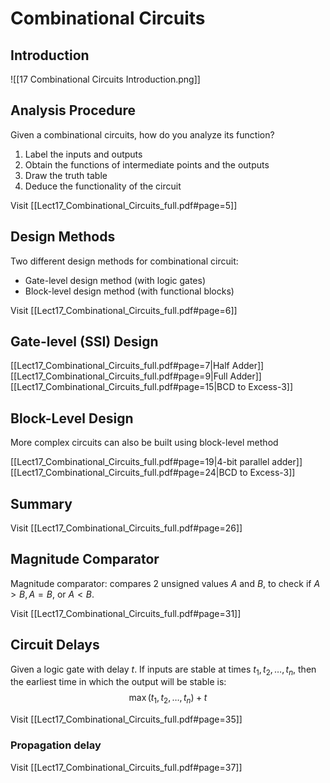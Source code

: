 # Combinational Circuits

## Introduction

![[17 Combinational Circuits Introduction.png]]

## Analysis Procedure

Given a combinational circuits, how do you analyze its function?

1. Label the inputs and outputs
2. Obtain the functions of intermediate points and the outputs
3. Draw the truth table
4. Deduce the functionality of the circuit

Visit [[Lect17_Combinational_Circuits_full.pdf#page=5]]

## Design Methods

Two different design methods for combinational circuit:

- Gate-level design method (with logic gates)
- Block-level design method (with functional blocks)

Visit [[Lect17_Combinational_Circuits_full.pdf#page=6]]

## Gate-level (SSI) Design

[[Lect17_Combinational_Circuits_full.pdf#page=7|Half Adder]]
[[Lect17_Combinational_Circuits_full.pdf#page=9|Full Adder]]
[[Lect17_Combinational_Circuits_full.pdf#page=15|BCD to Excess-3]]
## Block-Level Design

More complex circuits can also be built using block-level method

[[Lect17_Combinational_Circuits_full.pdf#page=19|4-bit parallel adder]]
[[Lect17_Combinational_Circuits_full.pdf#page=24|BCD to Excess-3]]

## Summary

Visit [[Lect17_Combinational_Circuits_full.pdf#page=26]]

## Magnitude Comparator

Magnitude comparator: compares 2 unsigned values $A$ and $B$, to check if $A>B, A=B$, or $A<B$.

Visit [[Lect17_Combinational_Circuits_full.pdf#page=31]]

## Circuit Delays

Given a logic gate with delay $t$. If inputs are stable at times $t_1, t_2, \ldots, t_n$, then the earliest time in which the output will be stable is:
$$
\max \left(t_1, t_2, \ldots, t_n\right)+t
$$

Visit [[Lect17_Combinational_Circuits_full.pdf#page=35]]

### Propagation delay 

Visit [[Lect17_Combinational_Circuits_full.pdf#page=37]]